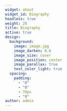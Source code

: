 ```yaml
---
widget: about
widget_id: Biography
headless: true
weight: 20
title: Biography
active: true
design:
  background:
    image: image.jpg
    image_darken: 0.6
    image_size: cover
    image_position: center
    image_parallax: true
    text_color_light: true
  spacing:
    padding:
      - "0"
      - "0"
      - 70px
      - "0"
author: admin
---
```

